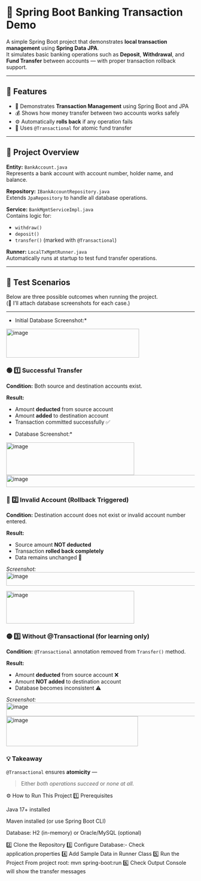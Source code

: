# 🏦 Spring Boot Banking Transaction Demo

A simple Spring Boot project that demonstrates **local transaction management** using **Spring Data JPA**.  
It simulates basic banking operations such as **Deposit**, **Withdrawal**, and **Fund Transfer** between accounts — with proper transaction rollback support.

---

## 🚀 Features

- 🔄 Demonstrates **Transaction Management** using Spring Boot and JPA  
- 💰 Shows how money transfer between two accounts works safely  
- ⚙️ Automatically **rolls back** if any operation fails  
- 🧩 Uses `@Transactional` for atomic fund transfer  

---

## 🧠 Project Overview

**Entity:** `BankAccount.java`  
Represents a bank account with account number, holder name, and balance.

**Repository:** `IBankAccountRepository.java`  
Extends `JpaRepository` to handle all database operations.

**Service:** `BankMgmtServiceImpl.java`  
Contains logic for:
- `withdraw()`
- `deposit()`
- `transfer()` (marked with `@Transactional`)

**Runner:** `LocalTxMgmtRunner.java`  
Automatically runs at startup to test fund transfer operations.

---

## 🧪 Test Scenarios

Below are three possible outcomes when running the project.  
(📸 I’ll attach database screenshots for each case.)

---
* Initial Database Screenshot:*  
<img width="355" height="77" alt="image" src="https://github.com/user-attachments/assets/aa506172-fab4-4960-8b16-b7e0e298338a" />

### 🟢 **1️⃣ Successful Transfer**
**Condition:** Both source and destination accounts exist.

**Result:**
- Amount **deducted** from source account  
- Amount **added** to destination account  
- Transaction committed successfully ✅

* Database Screenshot:*  
<img width="342" height="87" alt="image" src="https://github.com/user-attachments/assets/b436d55c-e19f-4bc8-a1bc-c6a90f5b3bb8" />

<img width="672" height="32" alt="image" src="https://github.com/user-attachments/assets/4a708b6e-b4f3-48ce-8ab7-3d03778fb089" />


### 🔴 **2️⃣ Invalid Account (Rollback Triggered)**
**Condition:** Destination account does not exist or invalid account number entered.

**Result:**
- Source amount **NOT deducted**  
- Transaction **rolled back completely**  
- Data remains unchanged 🛑

*Screenshot:*  
<img width="727" height="36" alt="image" src="https://github.com/user-attachments/assets/d8a5a8be-59b4-4e60-9907-42d08baa0606" />

<img width="342" height="87" alt="image" src="https://github.com/user-attachments/assets/b436d55c-e19f-4bc8-a1bc-c6a90f5b3bb8" />


### 🟡 **3️⃣ Without @Transactional (for learning only)**
**Condition:** `@Transactional` annotation removed from `Transfer()` method.

**Result:**
- Amount **deducted** from source account ❌  
- Amount **NOT added** to destination account  
- Database becomes inconsistent ⚠️

*Screenshot:*  
<img width="727" height="36" alt="image" src="https://github.com/user-attachments/assets/b82b85bd-17d3-42ba-a71c-6338578df734" />
<img width="352" height="80" alt="image" src="https://github.com/user-attachments/assets/cc133bac-24f7-4466-8edf-d155b15d0260" />


### 💡 Takeaway
`@Transactional` ensures **atomicity** —  
> Either *both operations succeed* or *none at all.*

⚙️ How to Run This Project
1️⃣ Prerequisites

Java 17+ installed

Maven installed (or use Spring Boot CLI)

Database: H2 (in-memory) or Oracle/MySQL (optional)

2️⃣ Clone the Repository
3️⃣ Configure Database:- Check application.properties
4️⃣ Add Sample Data in Runner Class
5️⃣ Run the Project
From project root: mvn spring-boot:run
6️⃣ Check Output
Console will show the transfer messages

